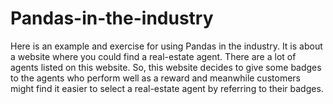# Pandas-in-the-industry
Here is an example and exercise for using Pandas in the industry. It is about a website where you could find a real-estate agent. There are a lot of agents listed on this website. So, this website decides to give some badges to the agents who perform well as a reward and meanwhile customers might find it easier to select a real-estate agent by referring to their badges.
